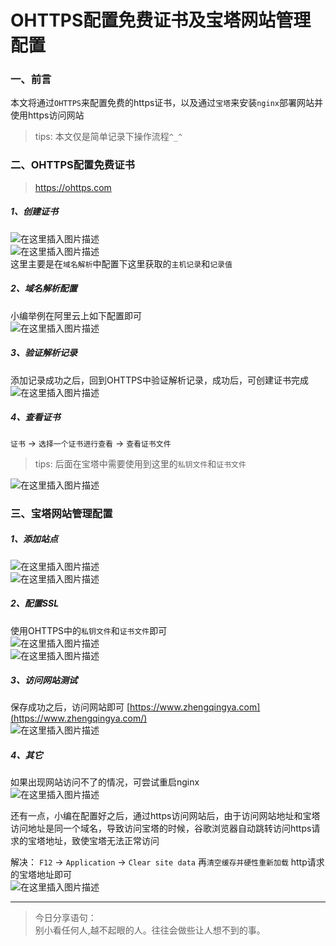 # OHTTPS配置免费证书及宝塔网站管理配置

### 一、前言

本文将通过`OHTTPS`来配置免费的https证书，以及通过`宝塔`来安装`nginx`部署网站并使用https访问网站

> tips: 本文仅是简单记录下操作流程`^_^`

### 二、OHTTPS配置免费证书

> https://ohttps.com

##### 1、创建证书

![在这里插入图片描述](https://img-blog.csdnimg.cn/4a71078e127640468c0ccc644bb5ce2d.png?x-oss-process=image/watermark,type_d3F5LXplbmhlaQ,shadow_50,text_Q1NETiBA6YOR5riF,size_20,color_FFFFFF,t_70,g_se,x_16)  
![在这里插入图片描述](https://img-blog.csdnimg.cn/de070483c8274901bc33ee378b048570.png?x-oss-process=image/watermark,type_d3F5LXplbmhlaQ,shadow_50,text_Q1NETiBA6YOR5riF,size_20,color_FFFFFF,t_70,g_se,x_16)  
这里主要是在`域名解析`中配置下这里获取的`主机记录`和`记录值`

##### 2、域名解析配置

小编举例在阿里云上如下配置即可  
![在这里插入图片描述](https://img-blog.csdnimg.cn/e4ea081a607a4ee282decbf32514ce71.png?x-oss-process=image/watermark,type_d3F5LXplbmhlaQ,shadow_50,text_Q1NETiBA6YOR5riF,size_20,color_FFFFFF,t_70,g_se,x_16)

##### 3、验证解析记录

添加记录成功之后，回到OHTTPS中验证解析记录，成功后，可创建证书完成  
![在这里插入图片描述](https://img-blog.csdnimg.cn/6f90ae9d434e44a98ba64ad0b06146f6.png)

##### 4、查看证书

`证书` -> `选择一个证书进行查看` -> `查看证书文件`

> tips: 后面在宝塔中需要使用到这里的`私钥文件`和`证书文件`

![在这里插入图片描述](https://img-blog.csdnimg.cn/60221a83fab04f6e9a1bd070e4ce2291.png?x-oss-process=image/watermark,type_d3F5LXplbmhlaQ,shadow_50,text_Q1NETiBA6YOR5riF,size_20,color_FFFFFF,t_70,g_se,x_16)

### 三、宝塔网站管理配置

##### 1、添加站点

![在这里插入图片描述](https://img-blog.csdnimg.cn/e419b28571b84fbf8fa5a13ffa6971cb.png?x-oss-process=image/watermark,type_d3F5LXplbmhlaQ,shadow_50,text_Q1NETiBA6YOR5riF,size_20,color_FFFFFF,t_70,g_se,x_16)  
![在这里插入图片描述](https://img-blog.csdnimg.cn/199aba87e9a74d9db6eec29c32c3983c.png)

##### 2、配置SSL

使用OHTTPS中的`私钥文件`和`证书文件`即可  
![在这里插入图片描述](https://img-blog.csdnimg.cn/2df20c884c8b4355bc95addcc95e2dcb.png?x-oss-process=image/watermark,type_d3F5LXplbmhlaQ,shadow_50,text_Q1NETiBA6YOR5riF,size_20,color_FFFFFF,t_70,g_se,x_16)  
![在这里插入图片描述](https://img-blog.csdnimg.cn/fa66064f88994fa7849ccd24d3842125.png)

##### 3、访问网站测试

保存成功之后，访问网站即可 [https://www.zhengqingya.com](https://www.zhengqingya.com/)  
![在这里插入图片描述](https://img-blog.csdnimg.cn/47d18f9c44c6406dbe46853a6044744b.png?x-oss-process=image/watermark,type_d3F5LXplbmhlaQ,shadow_50,text_Q1NETiBA6YOR5riF,size_20,color_FFFFFF,t_70,g_se,x_16)

##### 4、其它

如果出现网站访问不了的情况，可尝试重启nginx  
![在这里插入图片描述](https://img-blog.csdnimg.cn/122f7eda1d31455e8c641da1509e29dc.png?x-oss-process=image/watermark,type_d3F5LXplbmhlaQ,shadow_50,text_Q1NETiBA6YOR5riF,size_16,color_FFFFFF,t_70,g_se,x_16)

还有一点，小编在配置好之后，通过https访问网站后，由于访问网站地址和宝塔访问地址是同一个域名，导致访问宝塔的时候，谷歌浏览器自动跳转访问https请求的宝塔地址，致使宝塔无法正常访问

解决： `F12` -> `Application` -> `Clear site data` 再`清空缓存并硬性重新加载` http请求的宝塔地址即可  
![在这里插入图片描述](https://img-blog.csdnimg.cn/c0467fc3945b4fb39cc635629b3f1368.png)

---

> 今日分享语句：  
> 别小看任何人,越不起眼的人。往往会做些让人想不到的事。




